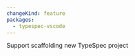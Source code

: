 ```yaml
---
changeKind: feature
packages:
  - typespec-vscode
---
```


Support scaffolding new TypeSpec project
